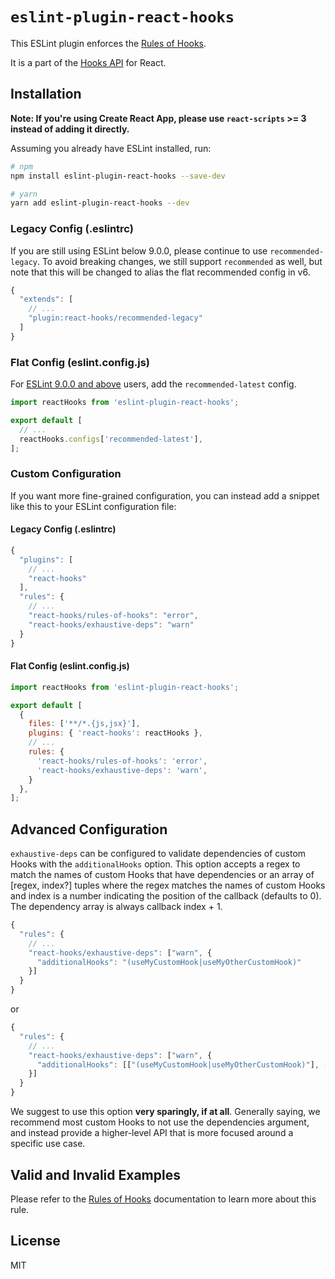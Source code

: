 # `eslint-plugin-react-hooks`

This ESLint plugin enforces the [Rules of Hooks](https://react.dev/reference/rules/rules-of-hooks).

It is a part of the [Hooks API](https://react.dev/reference/react/hooks) for React.

## Installation

**Note: If you're using Create React App, please use `react-scripts` >= 3 instead of adding it directly.**

Assuming you already have ESLint installed, run:

```sh
# npm
npm install eslint-plugin-react-hooks --save-dev

# yarn
yarn add eslint-plugin-react-hooks --dev
```

### Legacy Config (.eslintrc)

If you are still using ESLint below 9.0.0, please continue to use `recommended-legacy`. To avoid breaking changes, we still support `recommended` as well, but note that this will be changed to alias the flat recommended config in v6.

```js
{
  "extends": [
    // ...
    "plugin:react-hooks/recommended-legacy"
  ]
}
```

### Flat Config (eslint.config.js)

For [ESLint 9.0.0 and above](https://eslint.org/blog/2024/04/eslint-v9.0.0-released/) users, add the `recommended-latest` config.

```js
import reactHooks from 'eslint-plugin-react-hooks';

export default [
  // ...
  reactHooks.configs['recommended-latest'],
];
```

### Custom Configuration

If you want more fine-grained configuration, you can instead add a snippet like this to your ESLint configuration file:

#### Legacy Config (.eslintrc)

```js
{
  "plugins": [
    // ...
    "react-hooks"
  ],
  "rules": {
    // ...
    "react-hooks/rules-of-hooks": "error",
    "react-hooks/exhaustive-deps": "warn"
  }
}
```

#### Flat Config (eslint.config.js)

```js
import reactHooks from 'eslint-plugin-react-hooks';

export default [
  {
    files: ['**/*.{js,jsx}'],
    plugins: { 'react-hooks': reactHooks },
    // ...
    rules: {
      'react-hooks/rules-of-hooks': 'error',
      'react-hooks/exhaustive-deps': 'warn',
    }
  },
];
```

## Advanced Configuration

`exhaustive-deps` can be configured to validate dependencies of custom Hooks with the `additionalHooks` option.
This option accepts a regex to match the names of custom Hooks that have dependencies or an array of [regex, index?] tuples where the regex matches the names of custom Hooks and index is a number indicating the position of the callback (defaults to 0). The dependency array is always callback index + 1.

```js
{
  "rules": {
    // ...
    "react-hooks/exhaustive-deps": ["warn", {
      "additionalHooks": "(useMyCustomHook|useMyOtherCustomHook)"
    }]
  }
}
```

or

```js
{
  "rules": {
    // ...
    "react-hooks/exhaustive-deps": ["warn", {
      "additionalHooks": [["(useMyCustomHook|useMyOtherCustomHook)"], ["(useMyThirdCustomHook)", 1]]
    }]
  }
}
```

We suggest to use this option **very sparingly, if at all**. Generally saying, we recommend most custom Hooks to not use the dependencies argument, and instead provide a higher-level API that is more focused around a specific use case.

## Valid and Invalid Examples

Please refer to the [Rules of Hooks](https://react.dev/reference/rules/rules-of-hooks) documentation to learn more about this rule.

## License

MIT
